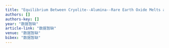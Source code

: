 ```yaml
---
title: "Equilibrium Between Cryolite--Alumina--Rare Earth Oxide Melts and Liquid Aluminum"
authors: []
authors-key: []
year: "数据暂缺"
article-link: "数据暂缺"
venue: "数据暂缺"
bibex: "数据暂缺"
---
```

